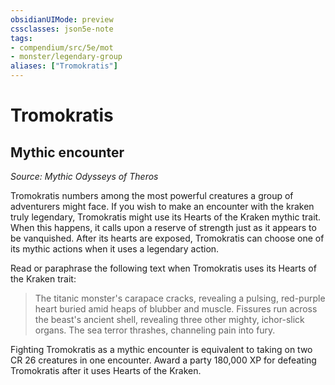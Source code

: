 ```yaml
---
obsidianUIMode: preview
cssclasses: json5e-note
tags:
- compendium/src/5e/mot
- monster/legendary-group
aliases: ["Tromokratis"]
---
```

# Tromokratis

## Mythic encounter
_Source: Mythic Odysseys of Theros_

Tromokratis numbers among the most powerful creatures a group of adventurers might face. If you wish to make an encounter with the kraken truly legendary, Tromokratis might use its Hearts of the Kraken mythic trait. When this happens, it calls upon a reserve of strength just as it appears to be vanquished. After its hearts are exposed, Tromokratis can choose one of its mythic actions when it uses a legendary action.

Read or paraphrase the following text when Tromokratis uses its Hearts of the Kraken trait:

> The titanic monster's carapace cracks, revealing a pulsing, red-purple heart buried amid heaps of blubber and muscle. Fissures run across the beast's ancient shell, revealing three other mighty, ichor-slick organs. The sea terror thrashes, channeling pain into fury.

Fighting Tromokratis as a mythic encounter is equivalent to taking on two CR 26 creatures in one encounter. Award a party 180,000 XP for defeating Tromokratis after it uses Hearts of the Kraken.